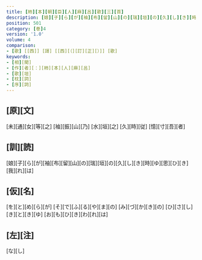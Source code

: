 ```yaml
---
title: [柿][本][朝][臣][人][麻][呂][歌][三][首]
description: [娘][子][ら][が][袖][布][留][山][の][瑞][垣][の][久][し][き][時][ゆ][思][ひ][き][我][れ][は]
position: 501
category: [巻]4
version: '1.0'
volume: 4
comparison:
- [歌] [[西]] [謌] [[西][（][訂][正][）]] [歌]
keywords:
- [相][聞]
- [作][者][：][柿][本][人][麻][呂]
- [歌][垣]
- [枕][詞]
- [序][詞]
---
```


## [原][文]

[未][通][女][等][之] [袖][振][山][乃] [水][垣][之] [久][時][従] [憶][寸][吾][者]

## [訓][読]

[娘][子][ら][が][袖][布][留][山][の][瑞][垣][の][久][し][き][時][ゆ][思][ひ][き][我][れ][は]

## [仮][名]

[を][と][め][ら][が] [そ][で][ふ][る][や][ま][の] [み][づ][か][き][の] [ひ][さ][し][き][と][き][ゆ] [お][も][ひ][き][わ][れ][は]

## [左][注]

[な][し]
